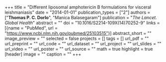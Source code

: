 +++
title = "Different liposomal amphotericin B formulations for visceral leishmaniasis"
date = "2014-01-01"
publication_types = ["2"]
authors = ["**Thomas P. C. Dorlo**", "Manica Balasegaram"]
publication = "_The Lancet. Global Health_"
abstract = ""
doi = "10.1016/S2214-109X(14)70252-9"
links = [{name = "PubMed", url = "https://www.ncbi.nlm.nih.gov/pubmed/25103515"}]
abstract_short = ""
image_preview = ""
selected = false
projects = []
tags = []
url_pdf = ""
url_preprint = ""
url_code = ""
url_dataset = ""
url_project = ""
url_slides = ""
url_video = ""
url_poster = ""
url_source = ""
math = true
highlight = true
[header]
image = ""
caption = ""
+++
